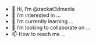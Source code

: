 - 👋 Hi, I’m @zackat3dmedia
- 👀 I’m interested in ...
- 🌱 I’m currently learning ...
- 💞️ I’m looking to collaborate on ...
- 📫 How to reach me ...

<!---
zackat3dmedia/zackat3dmedia is a ✨ special ✨ repository because its `README.md` (this file) appears on your GitHub profile.
You can click the Preview link to take a look at your changes.
--->
